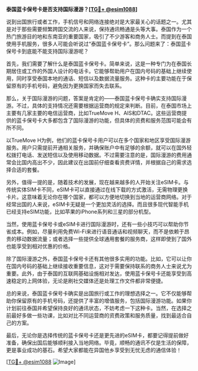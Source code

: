 **泰国蓝卡保号卡是否支持国际漫游？[[TG💪+ @esim1088](https://t.me/s/esim1088)]**

说到出国旅行或者工作，手机信号和网络连接绝对是大家最关心的话题之一。尤其是对于那些需要频繁跨国交流的人来说，保持通讯畅通是头等大事。泰国作为一个热门旅游目的地和东南亚的重要国家，吸引了不少游客和商务人士。而提到在泰国使用手机服务，很多人可能会听说过“泰国蓝卡保号卡”。那么问题来了：泰国蓝卡保号卡到底能不能支持国际漫游呢？

首先，我们需要了解什么是泰国蓝卡保号卡。简单来说，这是一种专门为在泰国长期居住或工作的外国人设计的电话卡。它能够帮助用户在国内号码的基础上继续使用，同时享受泰国本地的通话、短信以及数据流量服务。这种卡的主要功能在于保留原有的手机号码，避免因为更换国家而失去联系。

那么，关于国际漫游的问题，答案是肯定的——泰国蓝卡保号卡确实支持国际漫游。不过，具体的支持情况还需要根据运营商的规定来判断。目前，在泰国市场上主要有几家主要的电信运营商，比如TrueMove H、AIS和DTAC。这些运营商提供的蓝卡保号卡大多都包含了国际漫游的功能，但具体的资费和服务范围可能会有所不同。

以TrueMove H为例，他们的蓝卡保号卡用户可以在多个国家和地区享受国际漫游服务。用户只需提前开通相关服务，并确保账户中有足够的余额，就可以在国外轻松拨打电话、发送短信以及使用移动数据。不过需要注意的是，国际漫游的费用通常会比国内高出不少，因此建议在出国前仔细查看资费详情，并根据自己的需求选择合适的套餐。

另外，值得一提的是，随着技术的发展，现在越来越多的人开始关注eSIM卡。与传统实体SIM卡不同，eSIM卡可以直接通过在线下载的方式激活，无需物理更换卡片。这意味着无论你在哪个国家，都可以方便地切换到当地的运营商网络。对于经常出国的人来说，eSIM卡无疑是一个更加灵活的选择。而且很多现代智能手机已经支持eSIM功能，比如苹果的iPhone系列和三星的部分机型。

当然，使用蓝卡保号卡或eSIM卡进行国际漫游时，还有一些小技巧可以帮助你节省成本。例如，尽量利用免费Wi-Fi来进行语音通话和视频聊天，而不是依赖于昂贵的移动数据流量；或者选择一些提供全球通用套餐的服务商，这样即使到了国外也能享受到相对优惠的价格。

除了国际漫游之外，泰国蓝卡保号卡还有其他很多实用的功能。比如，它可以让你在国内号码的基础上继续接收重要信息，这对于需要保持联系的商务人士来说尤为重要。此外，由于泰国的互联网基础设施相对发达，使用蓝卡保号卡还能享受到高速稳定的上网体验，无论是刷社交媒体还是处理工作文件都非常便捷。

总的来说，泰国蓝卡保号卡确实是出国旅行或工作的理想选择之一。它不仅能够帮助你保留原有的手机号码，还提供了丰富的增值服务，包括国际漫游功能。如果你计划前往泰国并希望保持良好的通讯状态，不妨考虑一下这种卡。当然，在选择之前最好多做一些功课，比如对比不同运营商的资费政策和服务质量，找到最适合自己的方案。

最后，无论你是选择传统的蓝卡保号卡还是更先进的eSIM卡，都要记得提前做好准备，确保出国后能够顺利接入当地网络。毕竟，顺畅的通讯不仅是生活的保障，更是事业成功的基石。希望大家都能在异国他乡享受到无忧无虑的通信体验！

[[TG💪+ @esim1088](https://t.me/s/esim1088) ![Image](https://i.postimg.cc/4NQfJmqS/Snipaste-2025-05-13-00-14-12.png)]